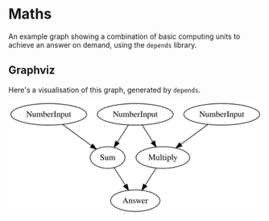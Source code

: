 # Maths

An example graph showing a combination of basic computing units to achieve an answer on demand, using the `depends` library.

## Graphviz

Here's a visualisation of this graph, generated by `depends`.

![Alt text](./maths.svg)
